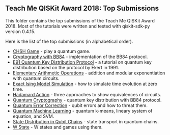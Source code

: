 ## Teach Me QISKit Award 2018: Top Submissions

This folder contains the top submissions of the Teach Me QISKit Award 2018.
Most of the tutorials were written and tested with qiskit-sdk-py version 0.4.15.

Here is the list of the top submissions (in alphabetical order).

- [CHSH Game](chsh_game/CHSH%20game-tutorial.ipynb) - play a quantum game.
- [Cryptography with BB84](cryptography/Cryptography.ipynb) - implementation of the BB84 protocol.
- [E91 Quantum Key Distribution Protocol](e91_qkd/e91_quantum_key_distribution_protocol.ipynb) - a tutorial on quantum key distribution based on the protocol by Ekert in 1991.
- [Elementary Arithmetic Operations](elementary_arithmetic_operations/elementary_arithmetic_operations.ipynb) - addition and modular exponentiation with quantum circuits.
- [Exact Ising Model Simulation](exact_ising_model_simulation/Ising_time_evolution.ipynb) - how to simulate time evolution at zero time.
- [Hadamard Action](hadamard_action) - three approaches to show equivalences of circuits.
- [Quantum Cryptography](quantum_cryptography_qkd/Quantum_Cryptography2.ipynb) - quantum key distribution with BB84 protocol.
- [Quantum Error Correction](quantum_error_correction/error_correction.ipynb) - qubit errors and how to threat them.
- [Quantum Machine Learning](quantum_machine_learning/QISKIT%20for%20quantum%20machine%20learning.ipynb) - quantum k-means, lineary system of equation, and SVM.
- [State Distribution in Qubit Chains](state_distribution_in_qubit_chains/index.ipynb) - state transport in quantum chains.
- [W State](w_state) - W states and games using them.
